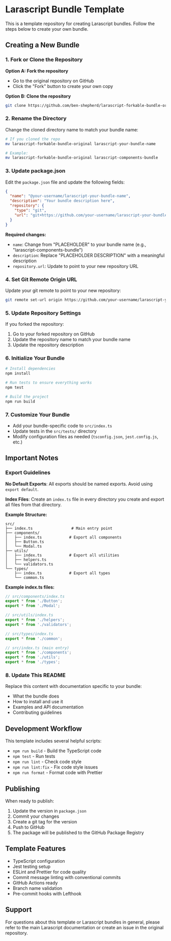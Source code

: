 # Larascript Bundle Template

This is a template repository for creating Larascript bundles. Follow the steps below to create your own bundle.

## Creating a New Bundle

### 1. Fork or Clone the Repository

**Option A: Fork the repository**
- Go to the original repository on GitHub
- Click the "Fork" button to create your own copy

**Option B: Clone the repository**
```bash
git clone https://github.com/ben-shepherd/larascript-forkable-bundle-original.git
```

### 2. Rename the Directory

Change the cloned directory name to match your bundle name:

```bash
# If you cloned the repo
mv larascript-forkable-bundle-original larascript-your-bundle-name

# Example:
mv larascript-forkable-bundle-original larascript-components-bundle
```

### 3. Update package.json

Edit the `package.json` file and update the following fields:

```json
{
  "name": "@your-username/larascript-your-bundle-name",
  "description": "Your bundle description here",
  "repository": {
    "type": "git",
    "url": "git+https://github.com/your-username/larascript-your-bundle-name"
  }
}
```

**Required changes:**
- `name`: Change from "PLACEHOLDER" to your bundle name (e.g., "larascript-components-bundle")
- `description`: Replace "PLACEHOLDER DESCRIPTION" with a meaningful description
- `repository.url`: Update to point to your new repository URL

### 4. Set Git Remote Origin URL

Update your git remote to point to your new repository:

```bash
git remote set-url origin https://github.com/your-username/larascript-your-bundle-name.git
```

### 5. Update Repository Settings

If you forked the repository:
1. Go to your forked repository on GitHub
2. Update the repository name to match your bundle name
3. Update the repository description

### 6. Initialize Your Bundle

```bash
# Install dependencies
npm install

# Run tests to ensure everything works
npm test

# Build the project
npm run build
```

### 7. Customize Your Bundle

- Add your bundle-specific code to `src/index.ts`
- Update tests in the `src/tests/` directory
- Modify configuration files as needed (`tsconfig.json`, `jest.config.js`, etc.)

## Important Notes

### Export Guidelines

**No Default Exports**: All exports should be named exports. Avoid using `export default`.

**Index Files**: Create an `index.ts` file in every directory you create and export all files from that directory.

**Example Structure:**
```
src/
├── index.ts                 # Main entry point
├── components/
│   ├── index.ts            # Export all components
│   ├── Button.ts
│   └── Modal.ts
├── utils/
│   ├── index.ts            # Export all utilities
│   ├── helpers.ts
│   └── validators.ts
└── types/
    ├── index.ts            # Export all types
    └── common.ts
```

**Example index.ts files:**

```typescript
// src/components/index.ts
export * from './Button';
export * from './Modal';

// src/utils/index.ts
export * from './helpers';
export * from './validators';

// src/types/index.ts
export * from './common';

// src/index.ts (main entry)
export * from './components';
export * from './utils';
export * from './types';
```

### 8. Update This README

Replace this content with documentation specific to your bundle:
- What the bundle does
- How to install and use it
- Examples and API documentation
- Contributing guidelines

## Development Workflow

This template includes several helpful scripts:

- `npm run build` - Build the TypeScript code
- `npm test` - Run tests
- `npm run lint` - Check code style
- `npm run lint:fix` - Fix code style issues
- `npm run format` - Format code with Prettier

## Publishing

When ready to publish:

1. Update the version in `package.json`
2. Commit your changes
3. Create a git tag for the version
4. Push to GitHub
5. The package will be published to the GitHub Package Registry

## Template Features

- TypeScript configuration
- Jest testing setup
- ESLint and Prettier for code quality
- Commit message linting with conventional commits
- GitHub Actions ready
- Branch name validation
- Pre-commit hooks with Lefthook

## Support

For questions about this template or Larascript bundles in general, please refer to the main Larascript documentation or create an issue in the original repository.